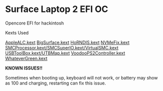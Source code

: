 # Surface Laptop 2 EFI OC
 Opencore EFI for hackintosh


Kexts Used

[AppleALC.kext](https://github.com/acidanthera/AppleALC/releases)
[BigSurface.kext](https://github.com/Xiashangning/BigSurface)
[HoRNDIS.kext](https://github.com/jwise/HoRNDIS)
[NVMeFix.kext](https://github.com/acidanthera/NVMeFix)
[SMCProcessor.kext/SMCSuperIO.kext/VirtualSMC.kext](https://github.com/acidanthera/VirtualSMC/releases)
[USBToolBox.kext/UTBMap.kext](https://github.com/USBToolBox/kext)
[VoodooPS2Controller.kext](https://github.com/acidanthera/VoodooPS2/releases)
[WhateverGreen.kext](https://github.com/acidanthera/WhateverGreen/releases)

**KNOWN ISSUES!!**

Sometimes when booting up, keyboard will not work, or battery may show as 100 and charging, restarting can fix this issue.

